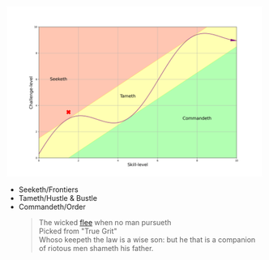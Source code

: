 ![](proverbs28.png)

- Seeketh/Frontiers
- Tameth/Hustle & Bustle
- Commandeth/Order
   > The wicked [flee](https://www.biblegateway.com/passage/?search=Proverbs%2028&version=KJV) when no man pursueth   
   > Picked from "True Grit"   
   > Whoso keepeth the law is a wise son: but he that is a companion of riotous men shameth his father.
